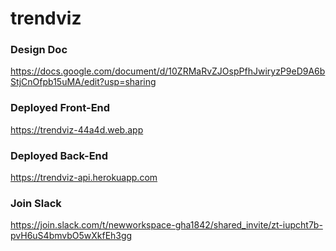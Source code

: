 # trendviz

### Design Doc
https://docs.google.com/document/d/10ZRMaRvZJOspPfhJwiryzP9eD9A6bStjCnOfpb15uMA/edit?usp=sharing

### Deployed Front-End
https://trendviz-44a4d.web.app

### Deployed Back-End
https://trendviz-api.herokuapp.com

### Join Slack

https://join.slack.com/t/newworkspace-gha1842/shared_invite/zt-iupcht7b-pvH6uS4bmvbO5wXkfEh3gg
